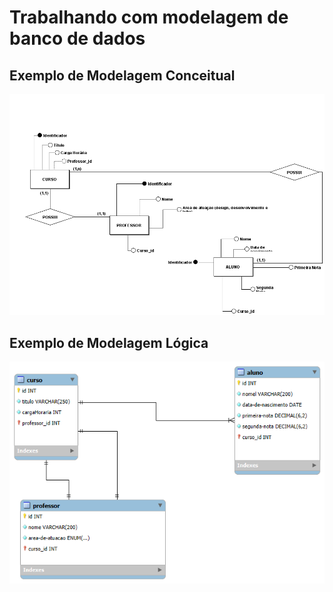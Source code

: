 # Trabalhando com modelagem de banco de dados

## Exemplo de Modelagem Conceitual

![Emtidades, atributos e relacionamento](atividade-conceitual/atividade-de-banco-de-dados.png)

## Exemplo de Modelagem Lógica

![Emtidades, atributos e relacionamento](atividade-logica/atividade-sql.png)